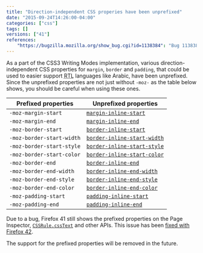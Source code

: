 ```yaml
---
title: "Direction-independent CSS properies have been unprefixed"
date: "2015-09-24T14:26:00-04:00"
categories: ["css"]
tags: []
versions: ["41"]
references:
    "https://bugzilla.mozilla.org/show_bug.cgi?id=1138384": "Bug 1138384 - enable CSS writing-mode support in release channels"
---
```

As a part of the CSS3 Writing Modes implementation, various direction-independent CSS properties for `margin`, `border` and `padding`, that could be used to easier support <abbr title="Right-to-Left">RTL</abbr> languages like Arabic, have been unprefixed. Since the unprefixed properties are not just without `-moz-` as the table below shows, you should be careful when using these ones.

| Prefixed properties       | Unprefixed properties                                                                                     |
| ------------------------- | --------------------------------------------------------------------------------------------------------- |
| `-moz-margin-start`       | [`margin-inline-start`](https://developer.mozilla.org/en-US/docs/Web/CSS/margin-inline-start)             |
| `-moz-margin-end`         | [`margin-inline-end`](https://developer.mozilla.org/en-US/docs/Web/CSS/margin-inline-end)                 |
| `-moz-border-start`       | [`border-inline-start`](https://developer.mozilla.org/en-US/docs/Web/CSS/border-inline-start)             |
| `-moz-border-start-width` | [`border-inline-start-width`](https://developer.mozilla.org/en-US/docs/Web/CSS/border-inline-start-width) |
| `-moz-border-start-style` | [`border-inline-start-style`](https://developer.mozilla.org/en-US/docs/Web/CSS/border-inline-start-style) |
| `-moz-border-start-color` | [`border-inline-start-color`](https://developer.mozilla.org/en-US/docs/Web/CSS/border-inline-start-color) |
| `-moz-border-end`         | [`border-inline-end`](https://developer.mozilla.org/en-US/docs/Web/CSS/border-inline-end)                 |
| `-moz-border-end-width`   | [`border-inline-end-width`](https://developer.mozilla.org/en-US/docs/Web/CSS/border-inline-end-width)     |
| `-moz-border-end-style`   | [`border-inline-end-style`](https://developer.mozilla.org/en-US/docs/Web/CSS/border-inline-end-style)     |
| `-moz-border-end-color`   | [`border-inline-end-color`](https://developer.mozilla.org/en-US/docs/Web/CSS/border-inline-end-color)     |
| `-moz-padding-start`      | [`padding-inline-start`](https://developer.mozilla.org/en-US/docs/Web/CSS/padding-inline-start)           |
| `-moz-padding-end`        | [`padding-inline-end`](https://developer.mozilla.org/en-US/docs/Web/CSS/padding-inline-start)             |

Due to a bug, Firefox 41 still shows the prefixed properties on the Page Inspector, [`CSSRule.cssText`](https://developer.mozilla.org/en-US/docs/Web/API/CSSRule/cssText) and other APIs. This issue has been [fixed with Firefox 42](https://www.fxsitecompat.com/en-CA/docs/2015/cssrule-csstext-now-returns-unprefixed-writing-mode-aware-properties/).

The support for the prefixed properties will be removed in the future.
